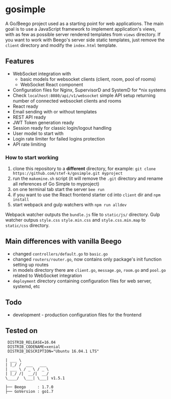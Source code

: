 # gosimple

A Go/Beego project used as a starting point for web applications.
The main goal is to use a JavaScript framework to implement application's views,
with as few as possible server rendered templates from `views` directory.
If you want to work with Beego's server side static templates,
just remove the `client` directory and modify the `index.html` template.

## Features

* WebSocket integration with
    * basic models for websocket clients (client, room, pool of rooms)
    * WebSocket React component
* Configuration files for Nginx, SupervisorD and SystemD for *nix systems
* Check `localhost:8080/api/v1/websocket` simple API setup returning number of connected websocket clients and rooms
* React ready
* Email sending with or without templates
* REST API ready
* JWT Token generation ready
* Session ready for classic login/logout handling
* User model to start with
* Login rate limiter for failed logins protection
* API rate limiting

### How to start working

1. clone this repository to a **different** directory, for example: `git clone https://github.com/stef-k/gosimple.git myproject`
2. run the `makemine.sh` script (it will remove the `.git` directory and rename all references of Go Simple to myproject)
3. on one terminal tab start the server `bee run`
4. if you want to use the React frontend starter cd into `client` dir and `npm install`
5. start webpack and gulp watchers with `npm run alldev`

Webpack watcher outputs the `bundle.js` file to `static/js/` directory.
Gulp watcher outpus `style.css` `style.min.css` and `style.css.min.map`
to `static/css` directory.

## Main differences with vanilla Beego

* changed `controllers/default.go` to `basic.go`
* changed `routers/router.go`, now contains only package's init function setting up routes
* in models directory there are `client.go`, `message.go`, `room.go` and `pool.go` related to WebSocket integration
* `deployment` directory containing configuration files for web server, systemd, etc

## Todo

* development - production configuration files for the frontend


## Tested on

```DISTRIB_ID=Ubuntu
 DISTRIB_RELEASE=16.04
 DISTRIB_CODENAME=xenial
 DISTRIB_DESCRIPTION="Ubuntu 16.04.1 LTS"
```

```
| ___ \
| |_/ /  ___   ___
| ___ \ / _ \ / _ \
| |_/ /|  __/|  __/
\____/  \___| \___| v1.5.1

├── Beego     : 1.7.0
├── GoVersion : go1.7
```
